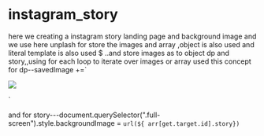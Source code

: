 # instagram_story
here we creating a instagram story landing page and background image and we use here unplash for store the images and array ,object is also used and literal template is also used $ ..and store images as to object dp and story,,using for each loop to iterate over images or array used this concept for dp--savedImage +=`<div class="story">
    <img id="${index}" src="${element.dp}"> 
 </div>`

 and for story---document.querySelector(".full-screen").style.backgroundImage = `url(${ arr[get.target.id].story})`
